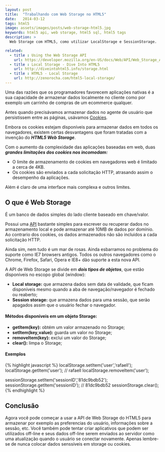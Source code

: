```yaml
---
layout: post
title:  "Trabalhando com Web Storage no HTML5"
date:   2014-03-12
tags: html5
image: assets/images/posts/web-storage-html5.jpg
keywords: html5 api, web storage, html5 sql, html5 tags
description: >
  Web Storage com HTML5, como utilizar LocalStorage e SessionStorage.

related:
  - title : Using the Web Storage API
    url: https://developer.mozilla.org/en-US/docs/Web/API/Web_Storage_API/Using_the_Web_Storage_API
  - title : Local Storage - Dive Into HTML5
    url: http://diveintohtml5.info/storage.html
  - title : HTML5 - Local Storage
    url: http://zenorocha.com/html5-local-storage/
---
```

Uma das razões que os programadores favorecem aplicações nativas é a sua capacidade de armazenar dados localmente no cliente como por exemplo um carrinho de compras de um ecommerce qualquer.

Antes quando precisávamos armazenar dados no agente de usuário que persistissem entre as páginas, usávamos [Cookies](http://en.wikipedia.org/wiki/HTTP_cookie).

Embora os cookies estejam disponíveis para armazenar dados em todos os navegadores, existem certas desvantagens que foram tratadas com a invenção do ***HTML5 Web Storage***.

Com o aumento da complexidade das aplicações baseadas em web, duas ***grandes limitações dos cookies nos incomodam:***

- O limite de armazenamento de cookies em navegadores web é limitado a cerca de 4KB.
- Os cookies são enviados a cada solicitação HTTP, atrasando assim o desempenho da aplicações.

Além é claro de uma interface mais complexa e outros limites.

## O que é Web Storage
É um banco de dados simples do lado cliente baseado em chave/valor.

Possui uma [API](http://dev.w3.org/html5/webstorage/) bastante simples para escrever ou recuperar dados no armazenamento local e pode armazenar até 10MB de dados por domínio. Ao contrario dos cookies, os dados armazenados não são incluidos a cada solicitação HTTP.

Ainda sim, nem tudo é um mar de rosas. Ainda esbarramos no problema do suporte como IE7 browsers antigos. Todos os outros navegadores como o Chrome, Firefox, Safari, Opera e IE8+ dão suporte a esta nova API.

A API de Web Storage se divide em ***dois tipos de objetos***, que estão disponíveis no escopo global (window):

- **Local storage:** que armazena dados sem data de validade, que ficam disponíveis mesmo quando a aba de navegação/navegador é fechado ou reaberto;
- **Session storage:** que armazena dados para uma sessão, que serão apagados assim que o usuário fechar o navegador.

#### Métodos disponíveis em um objeto Storage:
- **getItem(key):** obtém um valor armazenado no Storage;
- **setItem(key,value):** guarda um valor no Storage;
- **removeItem(key):** exclui um valor do Storage;
- **clear():** limpa o Storage;

#### Exemplos
{% highlight javascript %}
localStorage.setItem('user','rafaell');
localStorage.getItem('user'); // rafaell
localStorage.removeItem('user');

sessionStorage.setItem('sessionID','81dc9bdb52');
sessionStorage.getItem('sessionID'); // 81dc9bdb52
sessionStorage.clear();
{% endhighlight %}

## Conclusão
Agora você pode começar a usar a API de Web Storage do HTML5 para armazenar por exemplo as preferencias do usuário, informações sobre a sessão, etc. Você também pode tentar criar aplicativos que podem ser utilizados off-line e seus dados off-line serem enviados ao servidor como uma atualização quando o usuário se conectar novamente. Apenas lembre-se de nunca colocar dados senssíveis em storage ou cookies.